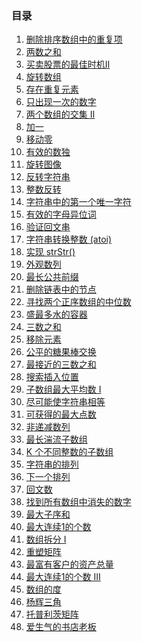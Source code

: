 <!--
 * @Author: 月魂
 * @Date: 2021-01-11 20:00:30
 * @LastEditTime: 2021-02-23 14:37:36
 * @LastEditors: 月魂
 * @Description: 
 * @FilePath: \leetcode-per-day\README.md
-->
### 目录
1. [删除排序数组中的重复项](https://github.com/ynnyh/leetcode-per-day/blob/master/day1.md)
2. [两数之和](https://github.com/ynnyh/leetcode-per-day/blob/master/day2.md)
3. [买卖股票的最佳时机Ⅱ](https://github.com/ynnyh/leetcode-per-day/blob/master/day3.md)
4. [旋转数组](https://github.com/ynnyh/leetcode-per-day/blob/master/day4.md)
5. [存在重复元素](https://github.com/ynnyh/leetcode-per-day/blob/master/day5.md)
6. [只出现一次的数字](https://github.com/ynnyh/leetcode-per-day/blob/master/day6.md)
7. [两个数组的交集 II](https://github.com/ynnyh/leetcode-per-day/blob/master/day7.md)
8. [加一](https://github.com/ynnyh/leetcode-per-day/blob/master/day8.md)
9. [移动零](https://github.com/ynnyh/leetcode-per-day/blob/master/day9.md)
10. [有效的数独](https://github.com/ynnyh/leetcode-per-day/blob/master/day10.md)
11. [旋转图像](https://github.com/ynnyh/leetcode-per-day/blob/master/day11.md)
12. [反转字符串](https://github.com/ynnyh/leetcode-per-day/blob/master/day12.md)
13. [整数反转](https://github.com/ynnyh/leetcode-per-day/blob/master/day13.md)
14. [字符串中的第一个唯一字符](https://github.com/ynnyh/leetcode-per-day/blob/master/day14.md)
15. [有效的字母异位词](https://github.com/ynnyh/leetcode-per-day/blob/master/day15.md)
16. [验证回文串](https://github.com/ynnyh/leetcode-per-day/blob/master/day16.md)
17. [字符串转换整数 (atoi)](https://github.com/ynnyh/leetcode-per-day/blob/master/day17.md)
18. [实现 strStr()](https://github.com/ynnyh/leetcode-per-day/blob/master/day18.md)
19. [外观数列](https://github.com/ynnyh/leetcode-per-day/blob/master/day19.md)
20. [最长公共前缀](https://github.com/ynnyh/leetcode-per-day/blob/master/day20.md)
21. [删除链表中的节点](https://github.com/ynnyh/leetcode-per-day/blob/master/day21.md)
22. [寻找两个正序数组的中位数](https://github.com/ynnyh/leetcode-per-day/blob/master/day22.md)
23. [盛最多水的容器](https://github.com/ynnyh/leetcode-per-day/blob/master/day23.md)
24. [三数之和](https://github.com/ynnyh/leetcode-per-day/blob/master/day24.md)
25. [移除元素](https://github.com/ynnyh/leetcode-per-day/blob/master/day25.md)
26. [公平的糖果棒交换](https://github.com/ynnyh/leetcode-per-day/blob/master/day26.md)
27. [最接近的三数之和](https://github.com/ynnyh/leetcode-per-day/blob/master/day27.md)
28. [搜索插入位置](https://github.com/ynnyh/leetcode-per-day/blob/master/day28.md)
29. [子数组最大平均数 I](https://github.com/ynnyh/leetcode-per-day/blob/master/day29.md)
30. [尽可能使字符串相等](https://github.com/ynnyh/leetcode-per-day/blob/master/day30.md)
31. [可获得的最大点数](https://github.com/ynnyh/leetcode-per-day/blob/master/day31.md)
32. [非递减数列](https://github.com/ynnyh/leetcode-per-day/blob/master/day32.md)
33. [最长湍流子数组](https://github.com/ynnyh/leetcode-per-day/blob/master/day33.md)
34. [K 个不同整数的子数组](https://github.com/ynnyh/leetcode-per-day/blob/master/day34.md)
35. [字符串的排列](https://github.com/ynnyh/leetcode-per-day/blob/master/day35.md)
36. [下一个排列](https://github.com/ynnyh/leetcode-per-day/blob/master/day36.md)
37. [回文数](https://github.com/ynnyh/leetcode-per-day/blob/master/day37.md)
38. [找到所有数组中消失的数字](https://github.com/ynnyh/leetcode-per-day/blob/master/day38.md)
39. [最大子序和](https://github.com/ynnyh/leetcode-per-day/blob/master/day39.md)
40. [最大连续1的个数](https://github.com/ynnyh/leetcode-per-day/blob/master/day40.md)
41. [数组拆分 I](https://github.com/ynnyh/leetcode-per-day/blob/master/day41.md)
42. [重塑矩阵](https://github.com/ynnyh/leetcode-per-day/blob/master/day42.md)
43. [最富有客户的资产总量](https://github.com/ynnyh/leetcode-per-day/blob/master/day43.md)
44. [最大连续1的个数 III](https://github.com/ynnyh/leetcode-per-day/blob/master/day44.md)
45. [数组的度](https://github.com/ynnyh/leetcode-per-day/blob/master/day45.md)
46. [杨辉三角](https://github.com/ynnyh/leetcode-per-day/blob/master/day46.md)
47. [托普利茨矩阵](https://github.com/ynnyh/leetcode-per-day/blob/master/day47.md)
48. [爱生气的书店老板](https://github.com/ynnyh/leetcode-per-day/blob/master/day48.md)